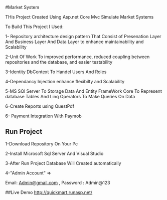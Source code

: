 
#Market System

THis Project Created Using Asp.net Core Mvc Simulate Market Systems

To Build This Project I Used:

1- Repository architecture design pattern That Consist of Presenation Layer And Business Layer And Data Layer to enhance maintainability and Scalability

2-Unit Of Work To improved performance, reduced coupling between repositories and the database, and easier testability

3-Identity DbContext To Handel Users And Roles

4-Dependancy Injection enhance flexibilty and Scalability

5-MS SQl Server To Storage Data And Entity FrameWork Core To Represent database Tables And Linq Operators To Make Queries On Data 

6-Create Reports using QuestPdf

6- Payment Integration With Paymob


## Run Project
1-Download Repository On Your Pc 

2-Install Microsoft Sql Server And Visual Studio

3-After Run Project Database Will Created automatically

4-"Admin Account" =>

Email: Admin@gmail.com ,
Password : Admin@123

##Live Demo
http://quickmart.runasp.net/
